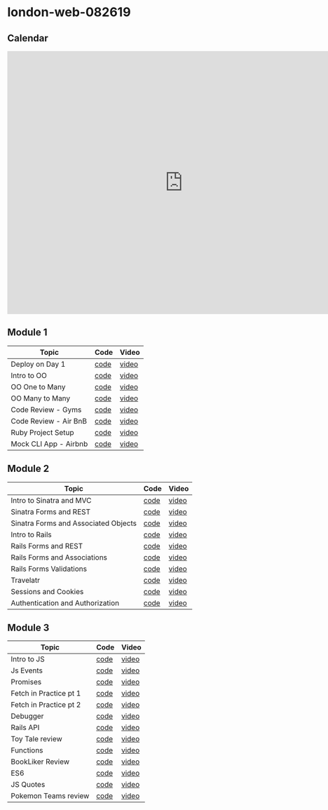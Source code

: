 # london-web-082619

## Calendar

<iframe src="https://calendar.google.com/calendar/b/0/embed?height=600&amp;wkst=1&amp;bgcolor=%23ffffff&amp;ctz=Europe%2FLondon&amp;src=ZmxhdGlyb25zY2hvb2wuY29tX3Q0cmlmYXRjb2ZvbWhiZ2MwMGczNHY2YnBvQGdyb3VwLmNhbGVuZGFyLmdvb2dsZS5jb20&amp;src=ZmxhdGlyb25zY2hvb2wuY29tX2M4ZWo2dWdsbmMxbnE2NnQ5ajlyZHBwN20wQGdyb3VwLmNhbGVuZGFyLmdvb2dsZS5jb20&amp;color=%23E4C441&amp;color=%23F6BF26&amp;mode=WEEK" style="border-width:0" width="800" height="600" frameborder="0" scrolling="no"></iframe>

## Module 1

| Topic                 | Code                                                                                             | Video                                 |
| --------------------- | ------------------------------------------------------------------------------------------------ | ------------------------------------- |
| Deploy on Day 1       | [code](https://github.com/learn-co-students/london-web-082619/tree/master/01-deploy-on-day-1)    | [video](https://youtu.be/CIXCE-4Ha8c) |
| Intro to OO           | [code](https://github.com/learn-co-students/london-web-082619/tree/master/02-intro-to-oo)        | [video](https://youtu.be/KOfOBRRsIME) |
| OO One to Many        | [code](https://github.com/learn-co-students/london-web-082619/tree/master/03-oo-one-to-many)     | [video](https://youtu.be/8yR-dNcp3AE) |
| OO Many to Many       | [code](https://github.com/learn-co-students/london-web-082619/tree/master/04-oo-many-to-many)    | [video](https://youtu.be/_4Xrhz91QNU) |
| Code Review - Gyms    | [code](https://github.com/learn-co-students/london-web-082619/tree/master/05-code-review-gyms)   | [video](https://youtu.be/fj8OnTYbUik) |
| Code Review - Air BnB | [code](https://github.com/learn-co-students/london-web-082619/tree/master/06-code-review-airbnb) | [video](https://youtu.be/ktu0ACLJzlM) |
| Ruby Project Setup    | [code](https://gist.github.com/wndaiga/a7c1eb0dd1a4347fef742c0cafabcb14)                         | [video](https://youtu.be/fdrY8c7k4EI) |
| Mock CLI App - Airbnb | [code]()                                                                                         | [video](https://youtu.be/k-7ELdwjGQQ) |

## Module 2

| Topic                                | Code                                                                                                           | Video                                 |
| ------------------------------------ | -------------------------------------------------------------------------------------------------------------- | ------------------------------------- |
| Intro to Sinatra and MVC             | [code](https://github.com/learn-co-students/london-web-082619/tree/master/10-sinatra-mvc-intro)                | [video](https://youtu.be/bc0NfFeqiKk) |
| Sinatra Forms and REST               | [code](https://github.com/learn-co-students/london-web-082619/tree/master/11-sinatra-forms-rest)               | [video](https://youtu.be/6-ekAw9fJEc) |
| Sinatra Forms and Associated Objects | [code](https://github.com/learn-co-students/london-web-082619/tree/master/12-sinatra-forms-associated-objects) | [video](https://youtu.be/-fdZrlGqxpo) |
| Intro to Rails                       | [code](https://github.com/learn-co-students/london-web-082619/tree/master/13-intro-to-rails)                   | [video](https://youtu.be/Zi7EZbqPsC8) |
| Rails Forms and REST                 | [code](https://github.com/learn-co-students/london-web-082619/tree/master/14-rails-forms-rest)                 | [video](https://youtu.be/djq5ai77xb4) |
| Rails Forms and Associations         | [code](https://github.com/learn-co-students/london-web-082619/tree/master/15-rails-forms-associations)         | [video](https://youtu.be/y7HEDAA6TrE) |
| Rails Forms Validations              | [code](https://github.com/learn-co-students/london-web-082619/tree/master/16-rails-forms-validations)          | [video](https://youtu.be/AQiomytrtIU) |
| Travelatr                            | [code](https://github.com/learn-co-students/london-web-082619/tree/master/18-code-review-travelatr)            | [video](https://youtu.be/jBQGbgV03ZU) |
| Sessions and Cookies                 | [code](https://github.com/learn-co-students/london-web-082619/tree/master/19-sessions-and-cookies)             | [video](https://youtu.be/SxZyD3nODEk) |
| Authentication and Authorization     | [code](https://github.com/learn-co-students/london-web-082619/tree/master/20-authentication-and-authorization) | [video](https://youtu.be/CKReXJSrwso) |

## Module 3

| Topic       | Code                                                                                                 | Video                                                |
| ----------- | ---------------------------------------------------------------------------------------------------- | ---------------------------------------------------- |
| Intro to JS | [code](https://github.com/learn-co-students/london-web-082619/tree/master/21-just-enough-js-starter) | [video](https://www.youtube.com/watch?v=t_grkQC8R2Y) |
| Js Events   | [code](https://github.com/learn-co-students/london-web-082619/tree/master/22-js-events)              | [video](https://youtu.be/BbuGCHCjORA)                |
| Promises   | [code](https://github.com/learn-co-students/london-web-082619/tree/master/23-fetch)                  | [video](https://youtu.be/4wyUPe2366k)                |
| Fetch in Practice pt 1   | [code](https://github.com/learn-co-students/london-web-082619/tree/master/23-fetch)                  | [video](https://youtu.be/MnZ_HkjNGhU)                |
| Fetch in Practice pt 2 | [code](https://github.com/learn-co-students/london-web-082619/tree/master/23-fetch) | [video](https://youtu.be/tuLrwlYog30) |
|Debugger| [code](https://github.com/learn-co-students/london-web-082619/tree/master/24-debugger)| [video](https://youtu.be/4TOFK4FX8Ks) |
|Rails API| [code](https://github.com/learn-co-students/london-web-082619/tree/master/25-rails-api)| [video](https://youtu.be/JSN3P-8fnUQ) |
|Toy Tale review| [code](https://github.com/learn-co-students/london-web-082619/tree/master/26-toy-tale-review)| [video](https://youtu.be/R-9A5SLdU7s) |
|Functions| [code](https://github.com/learn-co-students/london-web-082619/tree/master/27-functional)| [video](https://youtu.be/qU7Z4pJbiqA) |
|BookLiker Review| [code](https://github.com/learn-co-students/london-web-082619/tree/master/28-bookliker-review)|[video](https://youtu.be/hqD1RM7dXLA)|
|ES6| [code](https://github.com/learn-co-students/london-web-082619/tree/master/29-es6)|[video](https://www.youtube.com/watch?v=R1Y5sZ2UDKw)|
|JS Quotes| [code](https://github.com/learn-co-students/london-web-082619/tree/master/30-quotes-review) |[video](https://www.youtube.com/watch?v=UKZRpZCjTzQ&feature=youtu.be)|
|Pokemon Teams review| [code](https://github.com/learn-co-students/london-web-082619/tree/master/31-pokemon-teams) |[video](https://youtu.be/esfpf3JzdTs)|


